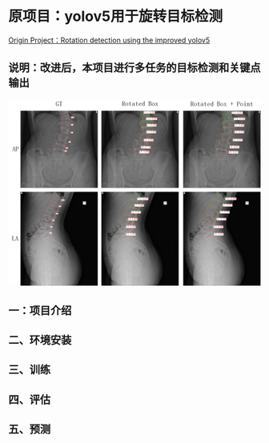 <!--
 * @Description: 
 * @version: 
 * @Author: ThreeStones1029 2320218115@qq.com
 * @Date: 2024-11-27 12:35:08
 * @LastEditors: ShuaiLei
 * @LastEditTime: 2024-11-27 22:16:20
-->
# 原项目：yolov5用于旋转目标检测

[Origin Project：Rotation detection using the improved yolov5](https://github.com/hukaixuan19970627/yolov5_obb)

## 说明：改进后，本项目进行多任务的目标检测和关键点输出

![](docs/yolov5_obb_keypoint.png)

## 一：项目介绍


## 二、环境安装


## 三、训练


## 四、评估


## 五、预测